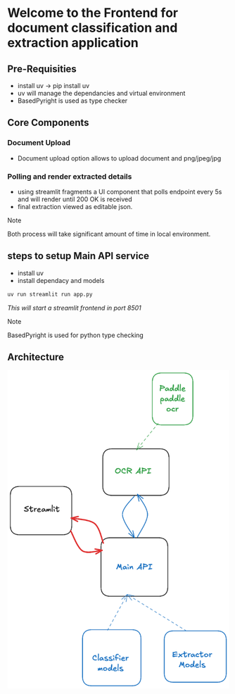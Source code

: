 # Welcome to the Frontend for document classification and extraction application

## Pre-Requisities
- install uv -> pip install uv 
- uv will manage the dependancies and virtual environment
- BasedPyright is used as type checker


## Core Components
### Document Upload
- Document upload option allows to upload document and png/jpeg/jpg

### Polling and render extracted details
- using streamlit fragments a UI component that polls endpoint every 5s and will render until 200 OK is received
- final extraction viewed as editable json.


> [!NOTE]
> Both process will take significant amount of time in local environment.


## steps to setup Main API service
- install uv
- install dependacy and models
```bash
uv run streamlit run app.py  
```

*This will start a streamlit frontend in port 8501*

> [!NOTE]
> BasedPyright is used for python type checking 

## Architecture

![APP structure](meta/mainv1.png)